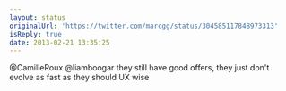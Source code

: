 ```yaml
---
layout: status
originalUrl: 'https://twitter.com/marcgg/status/304585117848973313'
isReply: true
date: 2013-02-21 13:35:25
---
```


@CamilleRoux @liamboogar they still have good offers, they just don't evolve as fast as they should UX wise

